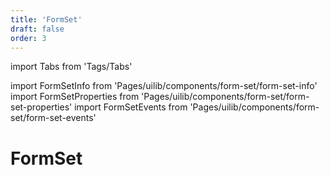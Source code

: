 ```yaml
---
title: 'FormSet'
draft: false
order: 3
---
```


import Tabs from 'Tags/Tabs'

import FormSetInfo from 'Pages/uilib/components/form-set/form-set-info'
import FormSetProperties from 'Pages/uilib/components/form-set/form-set-properties'
import FormSetEvents from 'Pages/uilib/components/form-set/form-set-events'

# FormSet

<Tabs>
  <Tabs.Content>
    <FormSetInfo />
  </Tabs.Content>
  <Tabs.Content>
    <FormSetProperties />
  </Tabs.Content>
  <Tabs.Content>
    <FormSetEvents />
  </Tabs.Content>
</Tabs>
